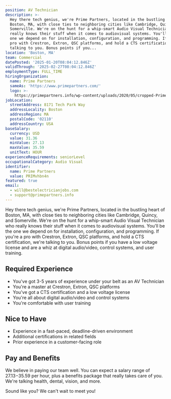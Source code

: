 ```yaml
---
position: AV Technician
description: >-
  Hey there tech genius, we're Prime Partners, located in the bustling heart of
  Boston, MA, with close ties to neighboring cities like Cambridge, Quincy, and
  Somerville. We're on the hunt for a whip-smart Audio Visual Technician who
  really knows their stuff when it comes to audiovisual systems. You'll be the
  one we depend on for installation, configuration, and programming. If you're a
  pro with Crestron, Extron, QSC platforms, and hold a CTS certification, we're
  talking to you. Bonus points if you...
location: 'Boston, MA'
team: Commercial
datePosted: '2025-01-20T08:04:12.846Z'
validThrough: '2025-02-27T08:04:12.846Z'
employmentType: FULL_TIME
hiringOrganization:
  name: Prime Partners
  sameAs: 'https://www.primepartners.com/'
  logo: >-
    https://primepartners.info/wp-content/uploads/2020/05/cropped-Prime-Partners-Logo-NO-BG-1.png
jobLocation:
  streetAddress: 8171 Tech Park Way
  addressLocality: Boston
  addressRegion: MA
  postalCode: '02110'
  addressCountry: USA
baseSalary:
  currency: USD
  value: 31.36
  minValue: 27.13
  maxValue: 35.59
  unitText: HOUR
experienceRequirements: seniorLevel
occupationalCategory: Audio Visual
identifier:
  name: Prime Partners
  value: PRIMvhbn4n
featured: true
email:
  - will@bestelectricianjobs.com
  - support@primepartners.info
---
```




Hey there tech genius, we're Prime Partners, located in the bustling heart of Boston, MA, with close ties to neighboring cities like Cambridge, Quincy, and Somerville. We're on the hunt for a whip-smart Audio Visual Technician who really knows their stuff when it comes to audiovisual systems. You'll be the one we depend on for installation, configuration, and programming. If you're a pro with Crestron, Extron, QSC platforms, and hold a CTS certification, we're talking to you. Bonus points if you have a low voltage license and are a whiz at digital audio/video, control systems, and user training.

## Required Experience
- You've got 3-5 years of experience under your belt as an AV Technician
- You're a master at Crestron, Extron, QSC platforms
- You've got a CTS certification and a low voltage license
- You're all about digital audio/video and control systems
- You're comfortable with user training

## Nice to Have
- Experience in a fast-paced, deadline-driven environment
- Additional certifications in related fields 
- Prior experience in a customer-facing role

## Pay and Benefits
We believe in paying our team well. You can expect a salary range of $27.13-$35.59 per hour, plus a benefits package that really takes care of you. We're talking health, dental, vision, and more. 

Sound like you? We can't wait to meet you!
